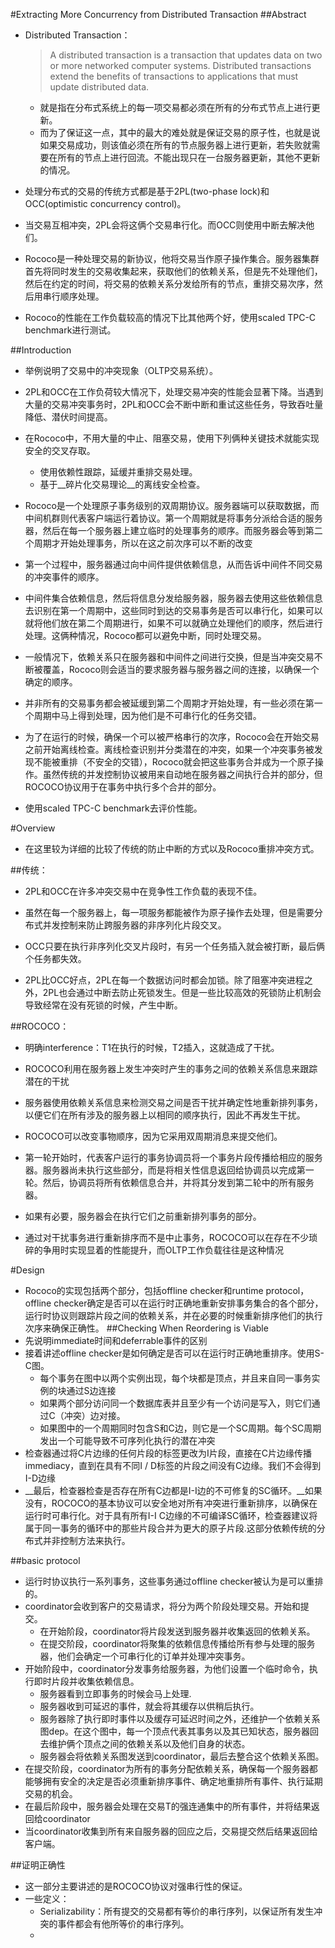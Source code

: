 #Extracting More Concurrency from Distributed Transaction
##Abstract
-	Distributed Transaction：

	>	A distributed transaction is a transaction that updates data on two or more networked computer systems. Distributed transactions extend the benefits of transactions to applications that must update distributed data.
	
	-	就是指在分布式系统上的每一项交易都必须在所有的分布式节点上进行更新。
	- 	而为了保证这一点，其中的最大的难处就是保证交易的原子性，也就是说如果交易成功，则该值必须在所有的节点服务器上进行更新，若失败就需要在所有的节点上进行回流。不能出现只在一台服务器更新，其他不更新的情况。
	
-	处理分布式的交易的传统方式都是基于2PL(two-phase lock)和OCC(optimistic concurrency control)。
-	当交易互相冲突，2PL会将这俩个交易串行化。而OCC则使用中断去解决他们。
- 	Rococo是一种处理交易的新协议，他将交易当作原子操作集合。服务器集群首先将同时发生的交易收集起来，获取他们的依赖关系，但是先不处理他们，然后在约定的时间，将交易的依赖关系分发给所有的节点，重排交易次序，然后用串行顺序处理。
-  Rococo的性能在工作负载较高的情况下比其他两个好，使用scaled TPC-C benchmark进行测试。

##Introduction
-	举例说明了交易中的冲突现象（OLTP交易系统）。

- 	2PL和OCC在工作负荷较大情况下，处理交易冲突的性能会显著下降。当遇到大量的交易冲突事务时，2PL和OCC会不断中断和重试这些任务，导致吞吐量降低、潜伏时间提高。
-  在Rococo中，不用大量的中止、阻塞交易，使用下列俩种关键技术就能实现安全的交叉存取。
	-	使用依赖性跟踪，延缓并重排交易处理。
	- 	基于__碎片化交易理论__的离线安全检查。
-	Rococo是一个处理原子事务级别的双周期协议。服务器端可以获取数据，而中间机群则代表客户端运行着协议。第一个周期就是将事务分派给合适的服务器，然后在每一个服务器上建立临时的处理事务的顺序。而服务器会等到第二个周期才开始处理事务，所以在这之前次序可以不断的改变
- 第一个过程中，服务器通过向中间件提供依赖信息，从而告诉中间件不同交易的冲突事件的顺序。
- 中间件集合依赖信息，然后将信息分发给服务器，服务器去使用这些依赖信息去识别在第一个周期中，这些同时到达的交易事务是否可以串行化，如果可以就将他们放在第二个周期进行，如果不可以就确立处理他们的顺序，然后进行处理。这俩种情况，Rococo都可以避免中断，同时处理交易。
- 一般情况下，依赖关系只在服务器和中间件之间进行交换，但是当冲突交易不断被覆盖，Rococo则会适当的要求服务器与服务器之间的连接，以确保一个确定的顺序。
- 	并非所有的交易事务都会被延缓到第二个周期才开始处理，有一些必须在第一个周期中马上得到处理，因为他们是不可串行化的任务交错。
-  为了在运行的时候，确保一个可以被严格串行的次序，Rococo会在开始交易之前开始离线检查。离线检查识别并分类潜在的冲突，如果一个冲突事务被发现不能被重排（不安全的交错），Rococo就会把这些事务合并成为一个原子操作。虽然传统的并发控制协议被用来自动地在服务器之间执行合并的部分，但ROCOCO协议用于在事务中执行多个合并的部分。
-  使用scaled TPC-C benchmark去评价性能。

#Overview
-	在这里较为详细的比较了传统的防止中断的方式以及Rococo重排冲突方式。

##传统：
-	2PL和OCC在许多冲突交易中在竞争性工作负载的表现不佳。

-	虽然在每一个服务器上，每一项服务都能被作为原子操作去处理，但是需要分布式并发控制来防止跨服务器的非序列化片段交叉。

-	OCC只要在执行非序列化交叉片段时，有另一个任务插入就会被打断，最后俩个任务都失效。
-	2PL比OCC好点，2PL在每一个数据访问时都会加锁。除了阻塞冲突进程之外，2PL也会通过中断去防止死锁发生。但是一些比较高效的死锁防止机制会导致经常在没有死锁的时候，产生中断。

##ROCOCO：
-	明确interference：T1在执行的时候，T2插入，这就造成了干扰。

- 	ROCOCO利用在服务器上发生冲突时产生的事务之间的依赖关系信息来跟踪潜在的干扰
-  服务器使用依赖关系信息来检测交易之间是否干扰并确定性地重新排列事务，以便它们在所有涉及的服务器上以相同的顺序执行，因此不再发生干扰。
-  ROCOCO可以改变事物顺序，因为它采用双周期消息来提交他们。
-  第一轮开始时，代表客户运行的事务协调员将一个事务片段传播给相应的服务器。服务器尚未执行这些部分，而是将相关性信息返回给协调员以完成第一轮。然后，协调员将所有依赖信息合并，并将其分发到第二轮中的所有服务器。
-  如果有必要，服务器会在执行它们之前重新排列事务的部分。
-  通过对干扰事务进行重新排序而不是中止事务，ROCOCO可以在存在不少琐碎的争用时实现显着的性能提升，而OLTP工作负载往往是这种情况

#Design
-	Rococo的实现包括两个部分，包括offline checker和runtime protocol，offline checker确定是否可以在运行时正确地重新安排事务集合的各个部分，运行时协议则跟踪片段之间的依赖关系，并在必要的时候重新排序他们的执行次序来确保正确性。
##Checking When Reordering is Viable
-	先说明immediate时间和deferrable事件的区别
- 	接着讲述offline checker是如何确定是否可以在运行时正确地重排序。使用S-C图。
	-	每个事务在图中以两个实例出现，每个块都是顶点，并且来自同一事务实例的块通过S边连接	
	-	如果两个部分访问同一个数据库表并且至少有一个访问是写入，则它们通过C（冲突）边对接。
	- 	如果图中的一个周期同时包含S和C边，则它是一个SC周期。每个SC周期发出一个可能导致不可序列化执行的潜在冲突
-	检查器通过将C片边缘的任何片段的标签更改为I片段，直接在C片边缘传播immediacy，直到在具有不同I / D标签的片段之间没有C边缘。我们不会得到I-D边缘
- 	__最后，检查器检查是否存在所有C边都是I-I边的不可修复的SC循环。__如果没有，ROCOCO的基本协议可以安全地对所有冲突进行重新排序，以确保在运行时可串行化。对于具有所有I-I C边缘的不可编译SC循环，检查器建议将属于同一事务的循环中的那些片段合并为更大的原子片段.这部分依赖传统的分布式并非控制方法来执行。

##basic protocol
-	运行时协议执行一系列事务，这些事务通过offline checker被认为是可以重排的。
-	coordinator会收到客户的交易请求，将分为两个阶段处理交易。开始和提交。
	-	在开始阶段，coordinator将片段发送到服务器并收集返回的依赖关系。
	- 在提交阶段，coordinator将聚集的依赖信息传播给所有参与处理的服务器，他们会确定一个可串行化的订单并处理冲突事务。
-	开始阶段中，coordinator分发事务给服务器，为他们设置一个临时命令，执行即时片段并收集依赖信息。
	-	服务器看到立即事务的时候会马上处理.
	- 	服务器收到可延迟的事件，就会将其缓存以供稍后执行。
	-  服务器除了执行即时事件以及缓存可延迟时间之外，还维护一个依赖关系图dep。在这个图中，每一个顶点代表其事务以及其已知状态，服务器回去维护俩个顶点之间的依赖关系以及他们自身的状态。
	-	服务器会将依赖关系图发送到coordinator，最后去整合这个依赖关系图。
-	在提交阶段，coordinator为所有的事务分配依赖关系，确保每一个服务器都能够拥有安全的决定是否必须重新排序事件、确定地重排所有事件、执行延期交易的机会。
- 	在最后阶段中，服务器会处理在交易T的强连通集中的所有事件，并将结果返回给coordinator
- 	当coordinator收集到所有来自服务器的回应之后，交易提交然后结果返回给客户端。

##证明正确性
-	这一部分主要讲述的是ROCOCO协议对强串行性的保证。
- 	一些定义：
	-	Serializability：所有提交的交易都有等价的串行序列，以保证所有发生冲突的事件都会有他所等价的串行序列。
	- 